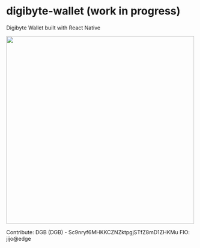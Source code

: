 # digibyte-wallet (work in progress)
Digibyte Wallet built with React Native

<img src="https://user-images.githubusercontent.com/13100108/121531546-2266f580-ca1c-11eb-91c6-ef44a93c90e7.png" height="500"/>


Contribute:
DGB (DGB) - Sc9nryf6MHKKCZNZktpgjSTfZ8mD1ZHKMu
FIO: jijo@edge
